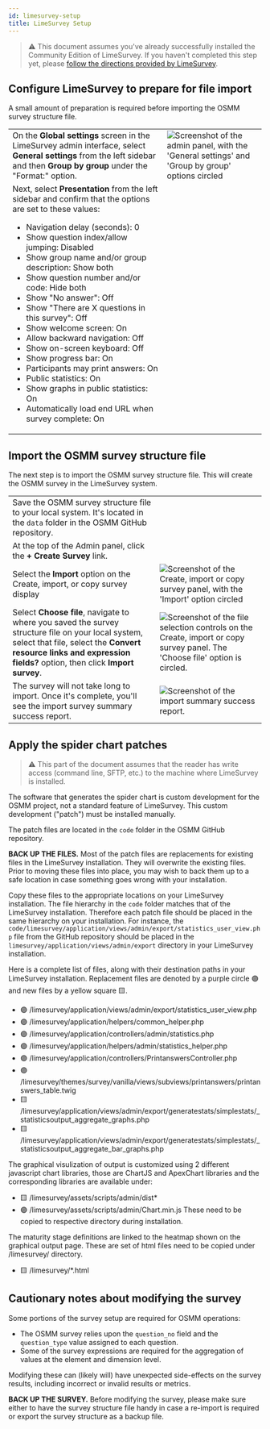 ```yaml
---
id: limesurvey-setup
title: LimeSurvey Setup
---
```

<!--
SPDX-FileCopyrightText: 2021 Wipro, Ltd.

SPDX-License-Identifier: CC-BY-SA-4.0
 -->
 > ⚠️ This document assumes you've already successfully installed the Community Edition of LimeSurvey. If you haven't completed this step yet, please [follow the directions provided by LimeSurvey](https://manual.limesurvey.org/Installation_-_LimeSurvey_CE).

## Configure LimeSurvey to prepare for file import

A small amount of preparation is required before importing the OSMM survey structure file.

|    |    |
|----|----|
| On the **Global settings** screen in the LimeSurvey admin interface, select **General settings** from the left sidebar and then **Group by group** under the "Format:" option.  | <img src="../img/admin-import-osmm-step01.png" alt="Screenshot of the admin panel, with the 'General settings' and 'Group by group' options circled" /> |
| Next, select **Presentation** from the left sidebar and confirm that the options are set to these values:<ul> <li>Navigation delay (seconds): 0</li> <li>Show question index/allow jumping: Disabled</li> <li>Show group name and/or group description: Show both</li> <li>Show question number and/or code: Hide both</li> <li>Show "No answer": Off</li> <li>Show "There are X questions in this survey": Off</li> <li>Show welcome screen: On</li> <li>Allow backward navigation: Off</li> <li>Show on-screen keyboard: Off</li> <li>Show progress bar: On</li> <li>Participants may print answers: On</li> <li>Public statistics: On</li> <li>Show graphs in public statistics: On</li> <li>Automatically load end URL when survey complete: On</li> </ul> | <!-- <img src="../img/admin-import-osmm-step02a.png" alt="Screenshot of the Presentation admin panel, with the appropriate settings selected" /><img src="../img/admin-import-osmm-step02b.png" alt="Screenshot of the admin panel, with the appropriate settings selected" /> --> |

## Import the OSMM survey structure file

The next step is to import the OSMM survey structure file. This will create the OSMM survey in the LimeSurvey system.

|    |    |
|----|----|
| Save the OSMM survey structure file to your local system. It's located in the `data` folder in the OSMM GitHub repository. | |
| At the top of the Admin panel, click the **+ Create Survey** link.  |  |
| Select the **Import** option on the Create, import, or copy survey display | <img src="../img/admin-import-osmm-step04.png" alt="Screenshot of the Create, import or copy survey panel, with the 'Import' option circled" /> |
| Select **Choose file**, navigate to where you saved the survey structure file on your local system, select that file, select the **Convert resource links and expression fields?** option, then click **Import survey**. | <img src="../img/admin-import-osmm-step05.png" alt="Screenshot of the file selection controls on the Create, import or copy survey panel. The 'Choose file' option is circled." /> |
| The survey will not take long to import. Once it's complete, you'll see the import survey summary success report. | <img src="../img/admin-import-osmm-step06.png" alt="Screenshot of the import summary success report." /> |

## Apply the spider chart patches

> ⚠️ This part of the document assumes that the reader has write access (command line, SFTP, etc.) to the machine where LimeSurvey is installed.

The software that generates the spider chart is custom development for the OSMM project, not a standard feature of LimeSurvey. This custom development ("patch") must be installed manually.

The patch files are located in the `code` folder in the OSMM GitHub repository. 

**BACK UP THE FILES.** Most of the patch files are replacements for existing files in the LimeSurvey installation. They will overwrite the existing files. Prior to moving these files into place, you may wish to back them up to a safe location in case something goes wrong with your installation.

Copy these files to the appropriate locations on your LimeSurvey installation. The file hierarchy in the `code` folder matches that of the LimeSurvey installation. Therefore each patch file should be placed in the same hierarchy on your installation. For instance, the `code/limesurvey/application/views/admin/export/statistics_user_view.php` file from the GitHub repository should be placed in the `limesurvey/application/views/admin/export` directory in your LimeSurvey installation.

Here is a complete list of files, along with their destination paths in your LimeSurvey installation. Replacement files are denoted by a purple circle 🟣 and new files by a yellow square 🟨.

* 🟣 /limesurvey/application/views/admin/export/statistics_user_view.php
* 🟣 /limesurvey/application/helpers/common_helper.php
* 🟣 /limesurvey/application/controllers/admin/statistics.php
* 🟣 /limesurvey/application/helpers/admin/statistics_helper.php
* 🟣 /limesurvey/application/controllers/PrintanswersController.php
* 🟣 /limesurvey/themes/survey/vanilla/views/subviews/printanswers/printanswers_table.twig
* 🟨 /limesurvey/application/views/admin/export/generatestats/simplestats/_statisticsoutput_aggregate_graphs.php
* 🟨 /limesurvey/application/views/admin/export/generatestats/simplestats/_statisticsoutput_aggregate_bar_graphs.php

The graphical visulization of output is customized using 2 different javascript chart libraries, those are ChartJS and ApexChart libraries and the corresponding libraries are available under:
* 🟨 /limesurvey/assets/scripts/admin/dist* 
* 🟣 /limesurvey/assets/scripts/admin/Chart.min.js
These need to be copied to respective directory during installation.

The maturity stage definitions are linked to the heatmap shown on the graphical output page. These are set of html files need to be copied under /limesurvey/ directory.

* 🟨 /limesurvey/*.html

## Cautionary notes about modifying the survey

Some portions of the survey setup are required for OSMM operations:

* The OSMM survey relies upon the `question_no` field and the `question_type` value assigned to each question.
* Some of the survey expressions are required for the aggregation of values at the element and dimension level.

Modifying these can (likely will) have unexpected side-effects on the survey results, including incorrect or invalid results or metrics. 

**BACK UP THE SURVEY.** Before modifying the survey, please make sure either to have the survey structure file handy in case a re-import is required or export the survey structure as a backup file.
